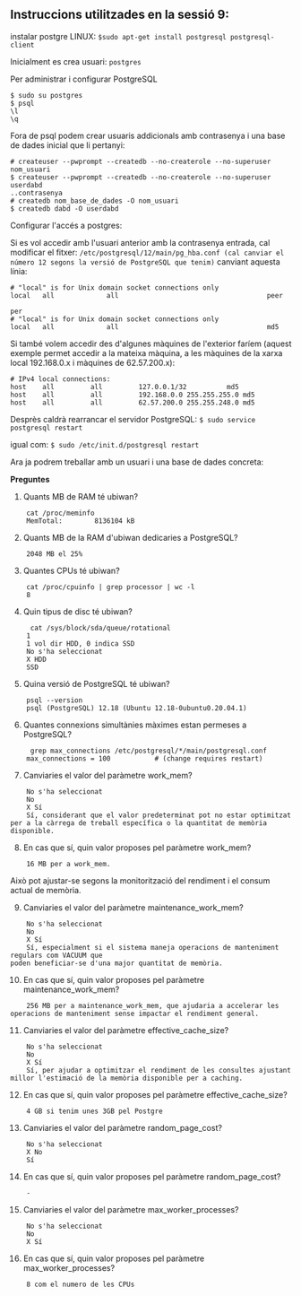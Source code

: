 ## Instruccions utilitzades en la sessió 9:

instalar postgre LINUX: ``$sudo apt-get install postgresql postgresql-client``

Inicialment es crea usuari: ``postgres``

Per administrar i configurar PostgreSQL
```
$ sudo su postgres
$ psql
\l
\q
```
Fora de psql podem crear usuaris addicionals amb contrasenya i una base de dades inicial que li pertanyi:
```
# createuser --pwprompt --createdb --no-createrole --no-superuser nom_usuari
$ createuser --pwprompt --createdb --no-createrole --no-superuser userdabd
..contrasenya
# createdb nom_base_de_dades -O nom_usuari
$ createdb dabd -O userdabd
```
Configurar l'accés a postgres:

Si es vol accedir amb l'usuari anterior amb la contrasenya entrada, cal modificar el fitxer:
``/etc/postgresql/12/main/pg_hba.conf (cal canviar el número 12 segons la versió de PostgreSQL que tenim)`` canviant aquesta línia:
```
# "local" is for Unix domain socket connections only
local   all             all                                     peer

per
# "local" is for Unix domain socket connections only
local   all             all                                     md5
```

Si també volem accedir des d'algunes màquines de l'exterior faríem (aquest exemple permet accedir a la mateixa màquina, a les màquines de la xarxa local 192.168.0.x i màquines de 62.57.200.x):
```
# IPv4 local connections:
host    all         all         127.0.0.1/32          md5
host    all         all         192.168.0.0 255.255.255.0 md5
host    all         all         62.57.200.0 255.255.248.0 md5
```
Desprès caldrà rearrancar el servidor PostgreSQL:
``$ sudo service postgresql restart``

igual com: ``$ sudo /etc/init.d/postgresql restart``

Ara ja podrem treballar amb un usuari i una base de dades concreta:

**Preguntes** 

1. Quants MB de RAM té ubiwan?
```
	cat /proc/meminfo
	MemTotal:        8136104 kB
```
2. Quants MB de la RAM d'ubiwan dedicaries a PostgreSQL?
```	
    2048 MB el 25%
```
3. Quantes CPUs té ubiwan?
```
	cat /proc/cpuinfo | grep processor | wc -l
	8
```
4. Quin tipus de disc té ubiwan?
```
	 cat /sys/block/sda/queue/rotational
	1
	1 vol dir HDD, 0 indica SSD
	No s'ha seleccionat
	X HDD
	SSD
```
5. Quina versió de PostgreSQL té ubiwan?
```
	psql --version
	psql (PostgreSQL) 12.18 (Ubuntu 12.18-0ubuntu0.20.04.1)
```
6. Quantes connexions simultànies màximes estan permeses a PostgreSQL?
```
	 grep max_connections /etc/postgresql/*/main/postgresql.conf
	max_connections = 100			# (change requires restart)
```
7. Canviaries el valor del paràmetre work_mem?
```
	No s'ha seleccionat
	No
	X Sí
	Sí, considerant que el valor predeterminat pot no estar optimitzat per a la càrrega de treball específica o la quantitat de memòria disponible.
```
8. En cas que sí, quin valor proposes pel paràmetre work_mem?
```
	16 MB per a work_mem. 
```
Això pot ajustar-se segons la monitorització del rendiment i el consum actual de memòria.

9. Canviaries el valor del paràmetre maintenance_work_mem?
```
	No s'ha seleccionat
	No
	X Sí
	Sí, especialment si el sistema maneja operacions de manteniment regulars com VACUUM que 
poden beneficiar-se d'una major quantitat de memòria.
```
10. En cas que sí, quin valor proposes pel paràmetre maintenance_work_mem?
```
	256 MB per a maintenance_work_mem, que ajudaria a accelerar les operacions de manteniment sense impactar el rendiment general.
```
11. Canviaries el valor del paràmetre effective_cache_size?
```
	No s'ha seleccionat
	No
	X Sí
	Sí, per ajudar a optimitzar el rendiment de les consultes ajustant millor l'estimació de la memòria disponible per a caching.
```
12. En cas que sí, quin valor proposes pel paràmetre effective_cache_size?
```
	4 GB si tenim unes 3GB pel Postgre
```	
13. Canviaries el valor del paràmetre random_page_cost?
```
	No s'ha seleccionat
	X No
	Sí
```
14. En cas que sí, quin valor proposes pel paràmetre random_page_cost?
```
    -
```
15. Canviaries el valor del paràmetre max_worker_processes?
```
	No s'ha seleccionat
	No
	X Sí
```
16. En cas que sí, quin valor proposes pel paràmetre max_worker_processes?
```
    8 com el numero de les CPUs
```
